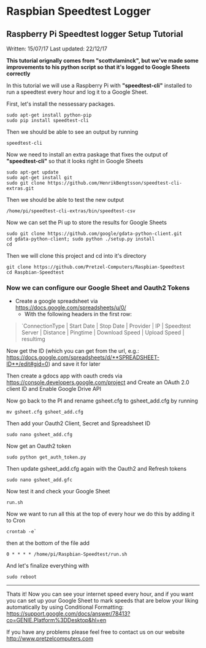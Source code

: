
Raspbian Speedtest Logger 
======================

Raspberry Pi Speedtest logger Setup Tutorial
----------------------------------------------------------------
Written: 15/07/17
Last updated: 22/12/17

**This tutorial orignally comes from "scottvlaminck", but we've made some improvements to his python script so that it's logged to Google Sheets correctly**

In this tutorial we will use a Raspberry Pi with **"speedtest-cli"** installed to run a speedtest every hour and log it to a Google Sheet.

First, let's install the nessessary packages.

```shell
sudo apt-get install python-pip
sudo pip install speedtest-cli
```
Then we should be able to see an output by running

```shell
speedtest-cli 
```

Now we need to install an extra paskage that fixes the output of **"speedtest-cli"** so that it looks right in Google Sheets

```shell
sudo apt-get update
sudo apt-get install git
sudo git clone https://github.com/HenrikBengtsson/speedtest-cli-extras.git
```

Then we should be able to test the new output

```shell
/home/pi/speedtest-cli-extras/bin/speedtest-csv
```

Now we can set the Pi up to store the results for Google Sheets

```shell
sudo git clone https://github.com/google/gdata-python-client.git
cd gdata-python-client; sudo python ./setup.py install
cd
```

Then we will clone this project and cd into it's directory

```shell
git clone https://github.com/Pretzel-Computers/Raspbian-Speedtest
cd Raspbian-Speedtest
```

### Now we can configure our Google Sheet and Oauth2 Tokens 

* Create a google spreadsheet via https://docs.google.com/spreadsheets/u/0/ 
	* With the following headers in the first row:

> `ConnectionType | Start Date | Stop Date | Provider | IP | Speedtest Server | Distance | Pingtime | Download Speed | Upload Speed | resultimg

Now get the ID (which you can get from the url, e.g.: https://docs.google.com/spreadsheets/d/**SPREADSHEET-ID**/edit#gid=0) and save it for later

Then create a gdocs app with oauth creds via https://console.developers.google.com/project and Create an OAuth 2.0 client ID and Enable Google Drive API
	
Now go back to the PI and rename gsheet.cfg to gsheet_add.cfg by running
```shell
mv gsheet.cfg gsheet_add.cfg
```
Then add your Oauth2 Client, Secret and Spreadsheet ID
```shell
sudo nano gsheet_add.cfg
```

Now get an Oauth2 token
```shell
sudo python get_auth_token.py
```
Then update gsheet_add.cfg again with the Oauth2 and Refresh tokens
```shell
sudo nano gsheet_add.gfc
```

Now test it and check your Google Sheet
```shell
run.sh
```

Now we want to run all this at the top of every hour we do this by adding it to Cron

```shell
crontab -e`
```

then at the bottom of the file add

```shell
0 * * * * /home/pi/Raspbian-Speedtest/run.sh
```

And let's finalize everything with
```shell
sudo reboot
```
-----------------------------------------------------
 Thats it! Now you can see your internet speed every hour, and if you want you can set up your Google Sheet to mark speeds that are below your liking automatically by using Conditional Formatting: https://support.google.com/docs/answer/78413?co=GENIE.Platform%3DDesktop&hl=en

 If you have any problems please feel free to contact us on our website http://www.pretzelcomputers.com
